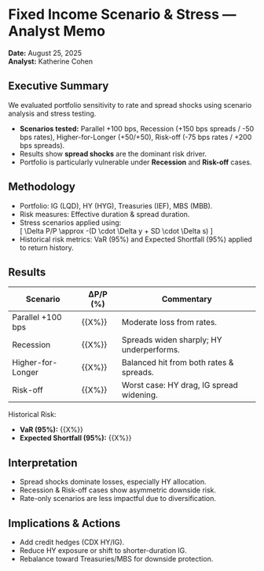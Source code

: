 # Fixed Income Scenario & Stress — Analyst Memo  

**Date:** August 25, 2025  
**Analyst:** Katherine Cohen  

## Executive Summary  
We evaluated portfolio sensitivity to rate and spread shocks using scenario analysis and stress testing.  
- **Scenarios tested:** Parallel +100 bps, Recession (+150 bps spreads / -50 bps rates), Higher-for-Longer (+50/+50), Risk-off (-75 bps rates / +200 bps spreads).  
- Results show **spread shocks** are the dominant risk driver.  
- Portfolio is particularly vulnerable under **Recession** and **Risk-off** cases.  

## Methodology  
- Portfolio: IG (LQD), HY (HYG), Treasuries (IEF), MBS (MBB).  
- Risk measures: Effective duration & spread duration.  
- Stress scenarios applied using:  
  \[
  \Delta P/P \approx -(D \cdot \Delta y + SD \cdot \Delta s)
  \]  
- Historical risk metrics: VaR (95%) and Expected Shortfall (95%) applied to return history.  

## Results  
| Scenario | ΔP/P (%) | Commentary |  
|----------|----------|------------|  
| Parallel +100 bps | {{X%}} | Moderate loss from rates. |  
| Recession | {{X%}} | Spreads widen sharply; HY underperforms. |  
| Higher-for-Longer | {{X%}} | Balanced hit from both rates & spreads. |  
| Risk-off | {{X%}} | Worst case: HY drag, IG spread widening. |  

Historical Risk:  
- **VaR (95%):** {{X%}}  
- **Expected Shortfall (95%):** {{X%}}  

## Interpretation  
- Spread shocks dominate losses, especially HY allocation.  
- Recession & Risk-off cases show asymmetric downside risk.  
- Rate-only scenarios are less impactful due to diversification.  

## Implications & Actions  
- Add credit hedges (CDX HY/IG).  
- Reduce HY exposure or shift to shorter-duration IG.  
- Rebalance toward Treasuries/MBS for downside protection.  
